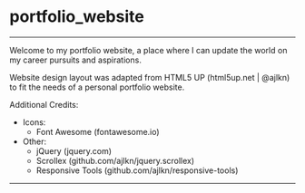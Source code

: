 # portfolio_website
****************************************************************************************************

Welcome to my portfolio website, a place where I can update the world on my career pursuits and aspirations.</br>

Website design layout was adapted from HTML5 UP (html5up.net | @ajlkn) to fit the needs of a personal portfolio website.</br>

Additional Credits:</br>
- Icons:</br>
	- Font Awesome (fontawesome.io)</br>
- Other:</br>
	- jQuery (jquery.com)</br>
	- Scrollex (github.com/ajlkn/jquery.scrollex)</br>
	- Responsive Tools (github.com/ajlkn/responsive-tools)

****************************************************************************************************
